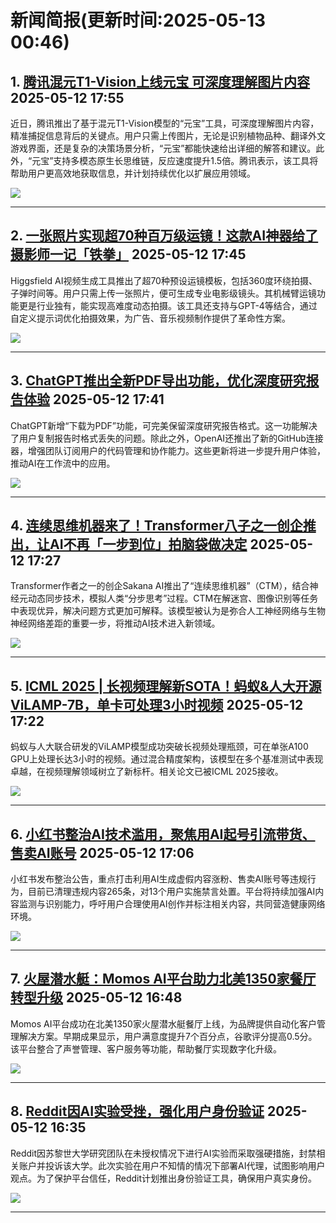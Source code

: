 # 新闻简报(更新时间:2025-05-13 00:46)

## 1. [腾讯混元T1-Vision上线元宝 可深度理解图片内容](https://www.aibase.com/zh/news/17980)   2025-05-12 17:55

近日，腾讯推出了基于混元T1-Vision模型的“元宝”工具，可深度理解图片内容，精准捕捉信息背后的关键点。用户只需上传图片，无论是识别植物品种、翻译外文游戏界面，还是复杂的决策场景分析，“元宝”都能快速给出详细的解答和建议。此外，“元宝”支持多模态原生长思维链，反应速度提升1.5倍。腾讯表示，该工具将帮助用户更高效地获取信息，并计划持续优化以扩展应用领域。

![](https://upload.chinaz.com/2025/0512/6388266932261502796764787.png)

---

## 2. [一张照片实现超70种百万级运镜！这款AI神器给了摄影师一记「铁拳」](https://www.jiqizhixin.com/articles/2025-05-12-15)   2025-05-12 17:45

Higgsfield AI视频生成工具推出了超70种预设运镜模板，包括360度环绕拍摄、子弹时间等。用户只需上传一张照片，便可生成专业电影级镜头。其机械臂运镜功能更是行业独有，能实现高难度动态拍摄。该工具还支持与GPT-4等结合，通过自定义提示词优化拍摄效果，为广告、音乐视频制作提供了革命性方案。

![](https://image.jiqizhixin.com/uploads/editor/b991cbf9-c50c-426a-a8d2-90b99fe94cdf/640.png)

---

## 3. [ChatGPT推出全新PDF导出功能，优化深度研究报告体验](https://www.aibase.com/zh/news/17979)   2025-05-12 17:41

ChatGPT新增“下载为PDF”功能，可完美保留深度研究报告格式。这一功能解决了用户复制报告时格式丢失的问题。除此之外，OpenAI还推出了新的GitHub连接器，增强团队订阅用户的代码管理和协作能力。这些更新将进一步提升用户体验，推动AI在工作流中的应用。

![](https://upload.chinaz.com/2025/0512/6388266845437220049130081.png)

---

## 4. [连续思维机器来了！Transformer八子之一创企推出，让AI不再「一步到位」拍脑袋做决定](https://www.jiqizhixin.com/articles/2025-05-12-14)   2025-05-12 17:27

Transformer作者之一的创企Sakana AI推出了“连续思维机器”（CTM），结合神经元动态同步技术，模拟人类“分步思考”过程。CTM在解迷宫、图像识别等任务中表现优异，解决问题方式更加可解释。该模型被认为是弥合人工神经网络与生物神经网络差距的重要一步，将推动AI技术进入新领域。

![](https://image.jiqizhixin.com/uploads/editor/0c443b86-e31d-40b0-8664-95b79f3a0402/640.png)

---

## 5. [ICML 2025 | 长视频理解新SOTA！蚂蚁&人大开源ViLAMP-7B，单卡可处理3小时视频](https://www.jiqizhixin.com/articles/2025-05-12-13)   2025-05-12 17:22

蚂蚁与人大联合研发的ViLAMP模型成功突破长视频处理瓶颈，可在单张A100 GPU上处理长达3小时的视频。通过混合精度架构，该模型在多个基准测试中表现卓越，在视频理解领域树立了新标杆。相关论文已被ICML 2025接收。

![](https://image.jiqizhixin.com/uploads/editor/c867146f-795f-43b1-9cec-3f36ff189668/640.png)

---

## 6. [小红书整治AI技术滥用，聚焦用AI起号引流带货、售卖AI账号](https://www.aibase.com/zh/news/17978)   2025-05-12 17:06

小红书发布整治公告，重点打击利用AI生成虚假内容涨粉、售卖AI账号等违规行为，目前已清理违规内容265条，对13个用户实施禁言处置。平台将持续加强AI内容监测与识别能力，呼吁用户合理使用AI创作并标注相关内容，共同营造健康网络环境。

![](https://upload.chinaz.com/2025/0512/6388266615922023229601129.png)

---

## 7. [火屋潜水艇：Momos AI平台助力北美1350家餐厅转型升级](https://www.aibase.com/zh/news/17977)   2025-05-12 16:48

Momos AI平台成功在北美1350家火屋潜水艇餐厅上线，为品牌提供自动化客户管理解决方案。早期成果显示，用户满意度提升7个百分点，谷歌评分提高0.5分。该平台整合了声誉管理、客户服务等功能，帮助餐厅实现数字化升级。

![](https://pic.chinaz.com/picmap/202306141747355236_10.jpg)

---

## 8. [Reddit因AI实验受挫，强化用户身份验证](https://www.aibase.com/zh/news/17976)   2025-05-12 16:35

Reddit因苏黎世大学研究团队在未授权情况下进行AI实验而采取强硬措施，封禁相关账户并投诉该大学。此次实验在用户不知情的情况下部署AI代理，试图影响用户观点。为了保护平台信任，Reddit计划推出身份验证工具，确保用户真实身份。

![](https://pic.chinaz.com/picmap/202407250925060737_0.jpg)

---
